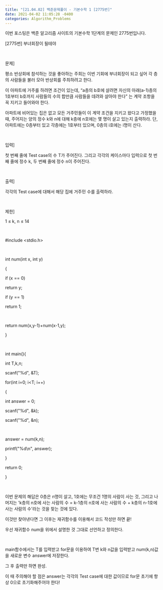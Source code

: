 ```yaml
---
title: "[21.04.02] 백준문제풀이 - 기본수학 1 [2775번]"
date: 2021-04-02 11:05:28 -0400
categories: Algorithm_Problems
---
```


이번 포스팅은 백준 알고리즘 사이트의 기본수학 1단계의 문제인 2775번입니다.

​[2775번] 부녀회장이 될테야

​

문제]

평소 반상회에 참석하는 것을 좋아하는 주희는 이번 기회에 부녀회장이 되고 싶어 각 층의 사람들을 불러 모아 반상회를 주최하려고 한다.

이 아파트에 거주를 하려면 조건이 있는데, “a층의 b호에 살려면 자신의 아래(a-1)층의 1호부터 b호까지 사람들의 수의 합만큼 사람들을 데려와 살아야 한다” 는 계약 조항을 꼭 지키고 들어와야 한다.

아파트에 비어있는 집은 없고 모든 거주민들이 이 계약 조건을 지키고 왔다고 가정했을 때, 주어지는 양의 정수 k와 n에 대해 k층에 n호에는 몇 명이 살고 있는지 출력하라. 단, 아파트에는 0층부터 있고 각층에는 1호부터 있으며, 0층의 i호에는 i명이 산다.

​

입력]

첫 번째 줄에 Test case의 수 T가 주어진다. 그리고 각각의 케이스마다 입력으로 첫 번째 줄에 정수 k, 두 번째 줄에 정수 n이 주어진다.

​

출력]

각각의 Test case에 대해서 해당 집에 거주민 수를 출력하라.

​

제한]

1 ≤ k, n ≤ 14

​

#include <stdio.h>

​

int num(int x, int y)

{

if (x == 0)

return y;

if (y == 1)

return 1;

​

return num(x,y-1)+num(x-1,y);

}

​

int main(){

int T,k,n;

scanf("%d", &T);

for(int i=0; i<T; i++)

{

int answer = 0;

scanf("%d", &k);

scanf("%d", &n);

​

answer = num(k,n);

printf("%d\n", answer);

}

return 0;

}

​

이번 문제의 해답은 0층은 n명이 살고, 1호에는 무조건 1명의 사람이 사는 것, 그리고 나머지는 'k층의 n호에 사는 사람의 수 = k-1층의 n호에 사는 사람의 수 + k층의 n-1호에 사는 사람의 수'라는 것을 찾는 것에 있다.

이것만 찾아낸다면 그 이후는 재귀함수를 이용해서 코드 작성만 하면 끝!

우선 재귀함수 num을 위에서 설명한 것 그대로 선언하고 정의한다.

​

main함수에서는 T를 입력받고 for문을 이용하여 T번 k와 n값을 입력받고 num(k,n)값을 새로운 변수 answer에 저장한다.

그 후 출력만 하면 완성.

이 때 주의해야 할 점은 answer는 각각의 Test case에 대한 값이므로 for문 초기에 항상 0으로 초기화해주어야 한다!
